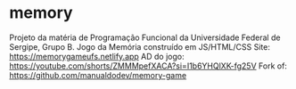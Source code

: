 # memory
Projeto da matéria de Programação Funcional da Universidade Federal de Sergipe, Grupo B. 
Jogo da Memória construído em JS/HTML/CSS
Site: https://memorygameufs.netlify.app
AD do jogo: https://youtube.com/shorts/ZMMMpefXACA?si=I1b6YHQlXK-fg25V
Fork of:  https://github.com/manualdodev/memory-game

